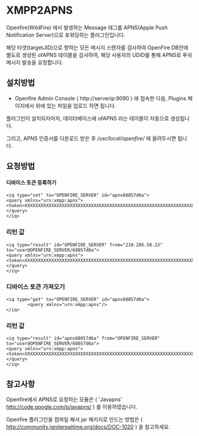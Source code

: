 # XMPP2APNS

Openfire(WildFire) 에서 발생하는 Message 태그를 APNS(Apple Push Notification Server)으로 포워딩하는 플러그인입니다.

해당 타겟(targetJID)으로 향하는 모든 메시지 스탠자를 검사하여 OpenFire DB안에 별도로 생성된 ofAPNS 테이블을 검사하여, 해당 사용자의 UDID를 통해 APNS로 푸쉬 메시지 발송을 요청합니다.

## 설치방법
 
* Openfire Admin Console ( http://serverip:9090 ) 에 접속한 다음, Plugins 페이지에서 위에 있는 파일을 업로드 하면 됩니다.

플러그인이 설치되자마자, 데이터베이스에 ofAPNS 라는 테이블이 자동으로 생성됩니다.

그리고, APNS 인증서를 다운로드 받은 후 */usr/local/openfire/* 에 올려두시면 됩니다.

## 요청방법

#### 디바이스 토큰 등록하기
	<iq type="set" to="OPENFIRE_SERVER" id="apns68057d6a">
	<query xmlns="urn:xmpp:apns">
	<token>XXXXXXXXXXXXXXXXXXXXXXXXXXXXXXXXXXXXXXXXXXXXXXXXXXXXXXXXXXXXXXXX</token>
	</query>
	</iq>

### 리턴 값
	<iq type="result" id="OPENFIRE_SERVER" from="210.205.58.23" to="user@OPENFIRE_SERVER/68057d6a">
	<query xmlns="urn:xmpp:apns">
	<token>XXXXXXXXXXXXXXXXXXXXXXXXXXXXXXXXXXXXXXXXXXXXXXXXXXXXXXXXXXXXXXXX</token>
	</query>
	</iq>
	
### 디바이스 토큰 가져오기
	<iq type="get" to="OPENFIRE_SERVER" id="apns68057d6a">
       		<query xmlns="urn:xmpp:apns"/>
	</iq>

### 리턴 값
	<iq type="result" id="apns68057d6a" from="OPENFIRE_SERVER" to="user@OPENFIRE_SERVER/68057d6a">
	<query xmlns="urn:xmpp:apns">
	<token>XXXXXXXXXXXXXXXXXXXXXXXXXXXXXXXXXXXXXXXXXXXXXXXXXXXXXXXXXXXXXXXX</token>
	</query>
	</iq>

## 참고사항

Openfire에서 APNS로 요청하는 모듈은 ( 'Javapns' http://code.google.com/p/javapns/ ) 를 이용하였습니다.

Openfire 플러그인을 컴파일 해서 jar 패키지로 만드는 방법은 ( http://community.igniterealtime.org/docs/DOC-1020 ) 을 참고하세요.
